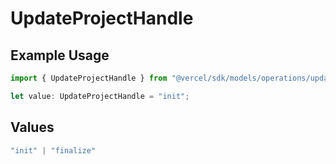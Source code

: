 # UpdateProjectHandle

## Example Usage

```typescript
import { UpdateProjectHandle } from "@vercel/sdk/models/operations/updateproject.js";

let value: UpdateProjectHandle = "init";
```

## Values

```typescript
"init" | "finalize"
```